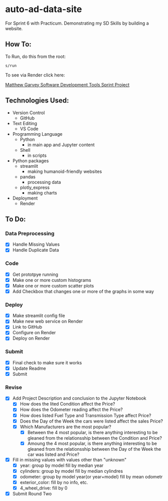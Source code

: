 # auto-ad-data-site
For Sprint 6 with Practicum. Demonstrating my SD Skills by building a website.

## How To:
To Run, do this from the root:
```
s/run
```
To see via Render click here:

[Matthew Garvey Software Development Tools Sprint Project](https://matthew-garvey-sdt-sprint-project.onrender.com)


## Technologies Used:
- Version Control
    - GitHub
- Text Editing
    - VS Code
- Programming Language
    - Python
        - in main app and Jupyter content
    - Shell
        - in scripts
- Python packages
    - streamlit
        - making humanoid-friendly websites
    - pandas
        - processing data
    - plotly_express
        - making charts
- Deployment
    - Render

## To Do:
### Data Preprocessing
- [x] Handle Missing Values
- [x] Handle Duplicate Data

### Code
- [x] Get prototpye running
- [x] Make one or more custom histograms
- [x] Make one or more custom scatter plots
- [x] Add Checkbox that changes one or more of the graphs in some way

### Deploy
- [x] Make streamlit config file
- [x] Make new web service on Render
- [x] Link to GitHub
- [x] Configure on Render
- [x] Deploy on Render

### Submit
- [x] Final check to make sure it works
- [x] Update Readme
- [x] Submit

### Revise
- [X] Add Project Description and conclusion to the Jupyter Notebook
    - [x] How does the lited Condition affect the Price?
    - [x] How does the Odometer reading affect the Price?
    - [x] How does listed Fuel Type and Transmission Type affect Price?
    - [x] Does the Day of the Week the cars were listed affect the sales Price?
    - [x] Which Manufacturers are the most popular?
        - [x] Between the 4 most popular, is there anything interesting to be gleaned from the relationsship between the Condition and Price?
        - [x] Amoung the 4 most popular, is there anything interesting to be gleaned from the relationsship between the Day of the Week the car was listed and Price?
- [x] Fill in missing values with values other than "unknown"
    - [x] year: group by model fill by median year
    - [x] cylinders: group by model fill by median cylindres
    - [x] odometer: group by model year(or year+model) fill by mean odometr
    - [x] exterior_color: fill by no info, etc.
    - [x] 4_wheel_drive: fill by 0
- [x] Submit Round Two